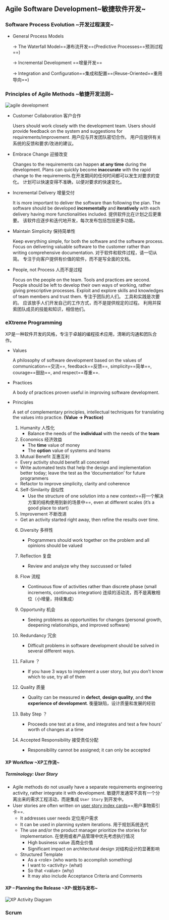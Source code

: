 ## Agile Software Development~敏捷软件开发~

### Software Process Evolution ~开发过程演变~

- General Process Models

  -> The Waterfall Model==瀑布流开发==(Predictive Processes==预测过程==)

  -> Incremental Development ==增量开发== 

  -> Integration and Configuration==集成和配置==(Reuse-Oriented==重用导向==)

### Principles of Agile Methods ~敏捷开发法则~

![agile development](Lecture-1.assets/agile-methodology-chicago.pngwidth=1431&name=agile-methodology-chicago.png)

- Customer Collaboration 客户合作

  Users should work closely with the development team.
  Users should provide feedback on the system and suggestions for requirements/improvement.
  用户应与开发团队密切合作。
  用户应提供有关系统的反馈和要求/改进的建议。

- Embrace Change 迎接改变

  Changes to the requirements can happen **at any time** during the development.
  Plans can quickly become **inaccurate** with the rapid change to the requirements.在开发期间的任何时间都可以发生对要求的变化。
  计划可以快速变得不准确，以便对要求的快速变化。

- Incremental Delivery 增量交付

  It is more important to deliver the software than following the plan. 
  The software should be developed **incrementally** and **iteratively** with each delivery having more functionalities included.
  提供软件比在计划之后更重要。
  该软件应逐步和迭代地开发，每次发布包括包括更多功能。
  
- Maintain Simplicity 保持简单性

  Keep everything simple, for both the software and the software process.
  Focus on delivering valuable software to the customer rather than writing comprehensive documentation.
  对于软件和软件过程，请一切从简。
  专注于向客户提供有价值的软件，而不是写全面的文档。

- People, not Process 人而不是过程

  Focus on the people on the team. Tools and practices are second.
  People should be left to develop their own ways of working, rather giving prescriptive processes.
  Exploit and explore skills and knowledges of team members and trust them.
  专注于团队的人们。 工具和实践是次要的。
  应该放手人们开发自己的工作方式，而不是提供规定的过程。
  利用并探索团队成员的技能和知识，相信他们。

### eXtreme Programming

XP是一种软件开发的风格，专注于卓越的编程技术应用，清晰的沟通和团队合作。

- Values

  A philosophy of software development based on the values of communication==交流==, feedback==反馈==, simplicity==简单==, courage==鼓励==, and respect==尊重==.

- Practices

  A body of practices proven useful in improving software development.

- Principles

  A set of complementary principles, intellectual techniques for translating the values into
  practice. **(Value -> Practice)** 
  
  1. Humanity 人性化
     - Balance the needs of the **individual** with the needs of the **team**
  2. Economics 经济效益
     - The **time** value of money 
     - The **option** value of systems and teams
  3. Mutual Benefit 互惠互利
    - Every activity should benefit all concerned 
    - Write automated tests that help the design and implementation better today; leave the test as the ‘documentation’ for future programmers
    - Refactor to improve simplicity, clarity and coherence
  
  4. Self-Similarity 自似性
     - Use the structure of one solution into a new context==将一个解决方案的结构使用到新的场景中==, even at different scales (it’s a good place to start)
  5. Improvement 不断改进
    - Get an activity started right away, then refine the results over time.
  6. Diversity 多样性
     - Programmers should work together on the problem and all opinions should be valued
  7. Reflection 复盘
     - Review and analyze why they succussed or failed
  
  8. Flow 流程
     - Continuous flow of activities rather than discrete phase (small increments, continuous integration) 连续的活动流，而不是离散相位（小增量，持续集成）
  9. Opportunity 机会
     - Seeing problems as opportunities for changes (personal growth, deepening relationships, and improved software)
  10. Redundancy 冗余
      - Difficult problems in software development should be solved in several different ways.
  11. Failure ？
      - If you have 3 ways to implement a user story, but you don’t know which to
        use, try all of them
  
  12. Quality 质量
      - Quality can be measured in **defect**, **design quality**, and **the experience of development**. 衡量缺陷，设计质量和发展的经验
  13. Baby Step ？
      - Proceeds one test at a time, and integrates and test a few hours’ worth of changes at a time
  14. Accepted Responsibility 接受责任分配
      - Responsibility cannot be assigned; it can only be accepted

#### XP Workflow ~XP工作流~

##### Terminology: User Story

- Agile methods do not usually have a separate requirements engineering activity, rather integrate it with development. 敏捷开发通常不具有一个分离出来的需求工程活动，而是集成 `User Story` 到开发中。
- User stories are often written on <u>user story index cards</u>==用户事物索引卡==.
  - It addresses user needs 定位用户需求
  - It can be used in planning system iterations. 用于规划系统迭代
  - The use and/or the product manager prioritize the stories for implementation. 在使用或者产品管理中优先考虑执行情况
    - High business value 高商业价值
    - Significant impact on architectural design 对结构设计的显著影响
  - Structured Template 
    - As a \<role\> (who wants to accomplish something) 
    - I want to \<activity\> (what) 
    - So that \<value\> (why) 
    - It may also include Acceptance Criteria and Comments

#### XP – Planning the Release ~XP-规划与发布~

![XP Activity Diagram](Lecture-3.assets/image-20220422083121197.png)

### Scrum